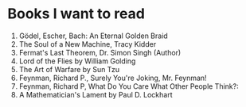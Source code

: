 # Books I want to read
1.  Gödel, Escher, Bach: An Eternal Golden Braid
2.  The Soul of a New Machine,  Tracy Kidder
3.  Fermat's Last Theorem, Dr. Simon Singh (Author)
4.  Lord of the Flies by William Golding
5.  The Art of Warfare by Sun Tzu
5.  Feynman, Richard P., Surely You're Joking, Mr. Feynman!
6.  Feynman, Richard P, What Do You Care What Other People Think?:
7.  A Mathematician's Lament by Paul D. Lockhart
